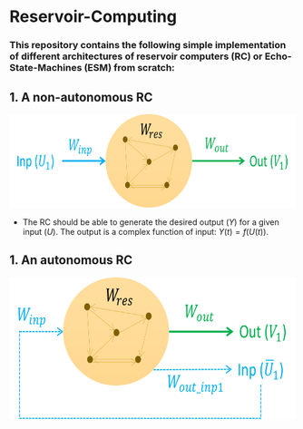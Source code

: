 # Reservoir-Computing 

### This repository contains the following simple implementation of different architectures of reservoir computers (RC) or Echo-State-Machines (ESM) from scratch:

## 1. A non-autonomous RC 
<p align="center">
<img src="https://github.com/maneesh51/Reservoir-Computing/blob/main/1.RC_NonAuto_IO.png" width="700" height="165">
</p>

- The RC should be able to generate the desired output ($Y$) for a given input ($U$). The output is a complex function of input: $Y(t) = f(U(t))$.


## 1. An autonomous RC 
<p align="center">
<img src="https://github.com/maneesh51/Reservoir-Computing/blob/main/2.RC_Auto_IO.png" width="700" height="250">
</p>
